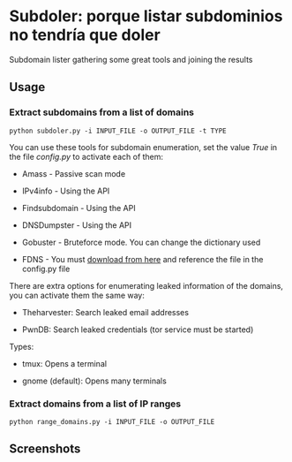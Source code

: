 # Subdoler: porque listar subdominios no tendría que doler

Subdomain lister gathering some great tools and joining the results

## Usage 

### Extract subdomains from a list of domains

```
python subdoler.py -i INPUT_FILE -o OUTPUT_FILE -t TYPE
```

You can use these tools for subdomain enumeration, set the value *True* in the file *config.py* to activate each of them:

- Amass - Passive scan mode

- IPv4info - Using the API

- Findsubdomain - Using the API

- DNSDumpster - Using the API

- Gobuster - Bruteforce mode. You can change the dictionary used

- FDNS - You must [download from here](https://opendata.rapid7.com/sonar.fdns_v2/) and reference the file in the config.py file


There are extra options for enumerating leaked information of the domains, you can activate them the same way:

- Theharvester: Search leaked email addresses

- PwnDB: Search leaked credentials (tor service must be started)


Types:

- tmux: Opens a terminal 

- gnome (default): Opens many terminals


### Extract domains from a list of IP ranges

```
python range_domains.py -i INPUT_FILE -o OUTPUT_FILE
```

## Screenshots